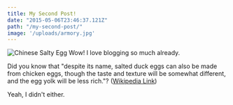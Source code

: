 ```yaml
---
title: My Second Post!
date: "2015-05-06T23:46:37.121Z"
path: "/my-second-post/"
image: '/uploads/armory.jpg'
---
```

![Chinese Salty Egg](/uploads/armory.jpg)
Wow! I love blogging so much already.

Did you know that "despite its name, salted duck eggs can also be made from chicken eggs, though the taste and texture will be somewhat different, and the egg yolk will be less rich."? ([Wikipedia Link](http://en.wikipedia.org/wiki/Salted_duck_egg))

Yeah, I didn't either.

